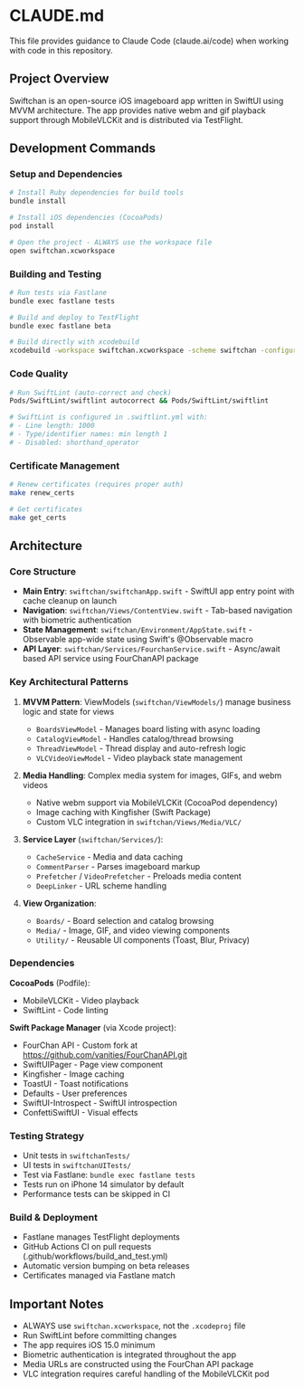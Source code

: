 # CLAUDE.md

This file provides guidance to Claude Code (claude.ai/code) when working with code in this repository.

## Project Overview

Swiftchan is an open-source iOS imageboard app written in SwiftUI using MVVM architecture. The app provides native webm and gif playback support through MobileVLCKit and is distributed via TestFlight.

## Development Commands

### Setup and Dependencies
```bash
# Install Ruby dependencies for build tools
bundle install

# Install iOS dependencies (CocoaPods)
pod install

# Open the project - ALWAYS use the workspace file
open swiftchan.xcworkspace
```

### Building and Testing
```bash
# Run tests via Fastlane
bundle exec fastlane tests

# Build and deploy to TestFlight
bundle exec fastlane beta

# Build directly with xcodebuild
xcodebuild -workspace swiftchan.xcworkspace -scheme swiftchan -configuration Debug build
```

### Code Quality
```bash
# Run SwiftLint (auto-correct and check)
Pods/SwiftLint/swiftlint autocorrect && Pods/SwiftLint/swiftlint

# SwiftLint is configured in .swiftlint.yml with:
# - Line length: 1000
# - Type/identifier names: min length 1
# - Disabled: shorthand_operator
```

### Certificate Management
```bash
# Renew certificates (requires proper auth)
make renew_certs

# Get certificates
make get_certs
```

## Architecture

### Core Structure
- **Main Entry**: `swiftchan/swiftchanApp.swift` - SwiftUI app entry point with cache cleanup on launch
- **Navigation**: `swiftchan/Views/ContentView.swift` - Tab-based navigation with biometric authentication
- **State Management**: `swiftchan/Environment/AppState.swift` - Observable app-wide state using Swift's @Observable macro
- **API Layer**: `swiftchan/Services/FourchanService.swift` - Async/await based API service using FourChanAPI package

### Key Architectural Patterns

1. **MVVM Pattern**: ViewModels (`swiftchan/ViewModels/`) manage business logic and state for views
   - `BoardsViewModel` - Manages board listing with async loading
   - `CatalogViewModel` - Handles catalog/thread browsing
   - `ThreadViewModel` - Thread display and auto-refresh logic
   - `VLCVideoViewModel` - Video playback state management

2. **Media Handling**: Complex media system for images, GIFs, and webm videos
   - Native webm support via MobileVLCKit (CocoaPod dependency)
   - Image caching with Kingfisher (Swift Package)
   - Custom VLC integration in `swiftchan/Views/Media/VLC/`

3. **Service Layer** (`swiftchan/Services/`):
   - `CacheService` - Media and data caching
   - `CommentParser` - Parses imageboard markup
   - `Prefetcher` / `VideoPrefetcher` - Preloads media content
   - `DeepLinker` - URL scheme handling

4. **View Organization**:
   - `Boards/` - Board selection and catalog browsing
   - `Media/` - Image, GIF, and video viewing components
   - `Utility/` - Reusable UI components (Toast, Blur, Privacy)

### Dependencies

**CocoaPods** (Podfile):
- MobileVLCKit - Video playback
- SwiftLint - Code linting

**Swift Package Manager** (via Xcode project):
- FourChan API - Custom fork at https://github.com/vanities/FourChanAPI.git
- SwiftUIPager - Page view component
- Kingfisher - Image caching
- ToastUI - Toast notifications
- Defaults - User preferences
- SwiftUI-Introspect - SwiftUI introspection
- ConfettiSwiftUI - Visual effects

### Testing Strategy
- Unit tests in `swiftchanTests/`
- UI tests in `swiftchanUITests/`
- Test via Fastlane: `bundle exec fastlane tests`
- Tests run on iPhone 14 simulator by default
- Performance tests can be skipped in CI

### Build & Deployment
- Fastlane manages TestFlight deployments
- GitHub Actions CI on pull requests (.github/workflows/build_and_test.yml)
- Automatic version bumping on beta releases
- Certificates managed via Fastlane match

## Important Notes

- ALWAYS use `swiftchan.xcworkspace`, not the `.xcodeproj` file
- Run SwiftLint before committing changes
- The app requires iOS 15.0 minimum
- Biometric authentication is integrated throughout the app
- Media URLs are constructed using the FourChan API package
- VLC integration requires careful handling of the MobileVLCKit pod